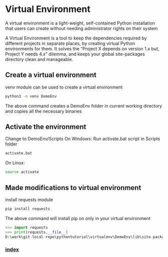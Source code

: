 # Virtual Environment
A virtual environment is a light-weight, self-contained Python installation that users can create without needing administrator rights on their system

A Virtual Environment is a tool to keep the dependencies required by different projects in separate places, by creating virtual Python environments for them. It solves the “Project X depends on version 1.x but, Project Y needs 4.x” dilemma, and keeps your global site-packages directory clean and manageable.
##  Create a virtual environment
venv module can be used to create a virtual environment
```bash
python3 -m venv DemoEnv
```
The above command creates a DemoEnv folder in current working directory and copies all the necessary binaries

## Activate the environment
Change to DemoEnv/Scripts
On Windows: Run activate.bat script in Scripts folder
```bash
activate.bat
```
On Linux:
```bash
source activate
```
## Made modifications to virtual environment
install requests module
```bash
pip install requests
```
The above command will install pip on only in your virtual environment
```python
>>> import requests
>>> print(requests.__file__)
D:\work\git-local-repo\pythontutorial\virtualenv\DemoEnv\lib\site-packages\requests\__init__.py
```

### [index](index.html)
